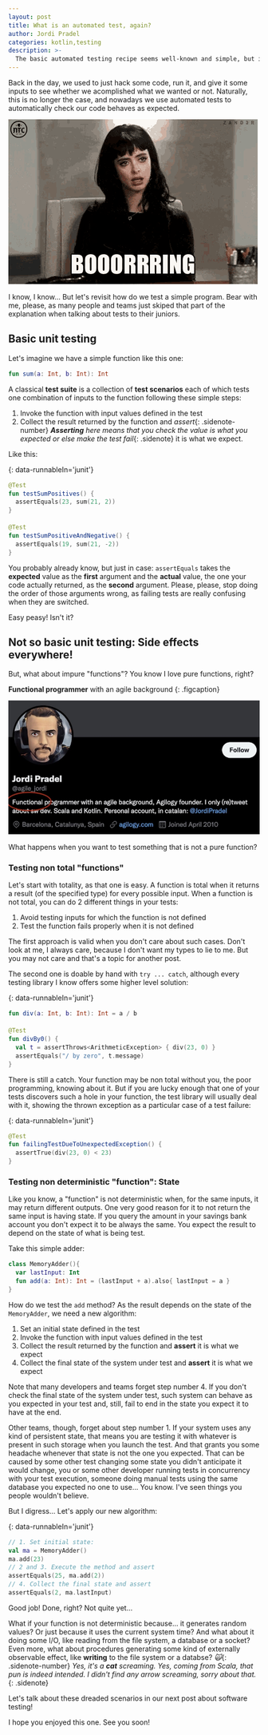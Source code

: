 ```yaml
---
layout: post
title: What is an automated test, again?
author: Jordi Pradel
categories: kotlin,testing
description: >-
  The basic automated testing recipe seems well-known and simple, but it is not sufficient when the system under test is not a pure function. Testing non-total functions is quite well understood. Testing systems with state is a bit more complicated and important details are often overlooked. At Agilogy, our approach to test such systems with state is to explicitly set the initial state of the system before exercising whatever functionality we want to test, and to also get and make assertions about the final state in addition to the usual assertions about any response or returned value. We show this approach applied to one simple toy function and we do so in Kotlin.
---
```


Back in the day, we used to just hack some code, run it, and give it some inputs to see whether we acomplished what we wanted or not. Naturally, this is no longer the case, and nowadays we use automated tests to automatically check our code behaves as expected.

<!--more-->

![Bored Boring GIF - Bored Boring Ntc - Descubre & Comparte GIFs](../assets/bored-boring.gif)

I know, I know... But let's revisit how do we test a simple program. Bear with me, please, as many people and teams just skiped that part of the explanation when talking about tests to their juniors.

## Basic unit testing

Let's imagine we have a simple function like this one:

```kotlin
fun sum(a: Int, b: Int): Int
```

A classical **test suite** is a collection of **test scenarios** each of which tests one combination of inputs to the function following these simple steps:

1. Invoke the function with input values defined in the test
2. Collect the result returned by the function and _assert_{: .sidenote-number} _**Asserting** here means that you check the value is what you expected or else make the test fail_{: .sidenote} it is what we expect.

Like this:

{: data-runnableIn='junit'}
```kotlin
@Test
fun testSumPositives() {
  assertEquals(23, sum(21, 2))
}

@Test
fun testSumPositiveAndNegative() {
  assertEquals(19, sum(21, -2))
}
```

You probably already know, but just in case: `assertEquals` takes the **expected** value as the **first** argument and the **actual** value, the one your code actually returned, as the **second** argument. Please, please, stop doing the order of those arguments wrong, as failing tests are really confusing when they are switched.

Easy peasy! Isn't it?

## Not so basic unit testing: Side effects everywhere!

But, what about impure "functions"? You know I love pure functions, right?

**Functional programmer** with an agile background
{: .figcaption}

![agile_jordi profile as a functional programmer](../assets/agile_jordi.jpg)

What happens when you want to test something that is not a pure function?

### Testing non total "functions"

Let's start with totality, as that one is easy. A function is total when it returns a result (of the specified type) for every possible input. When a function is not total, you can do 2 different things in your tests:

1. Avoid testing inputs for which the function is not defined
2. Test the function fails properly when it is not defined

The first approach is valid when you don't care about such cases. Don't look at me, I always care, because I don't want my types to lie to me. But you may not care and that's a topic for another post. 

The second one is doable by hand with `try ... catch`, although every testing library I know offers some higher level solution:

{: data-runnableIn='junit'}
```kotlin
fun div(a: Int, b: Int): Int = a / b

@Test
fun divBy0() {
  val t = assertThrows<ArithmeticException> { div(23, 0) }
  assertEquals("/ by zero", t.message)
}
```

There is still a catch. Your function may be non total without you, the poor programming, knowing about it. But if you are lucky enough that one of your tests discovers such a hole in your function, the test library will usually deal with it, showing the thrown exception as a particular case of a test failure:

{: data-runnableIn='junit'}
```kotlin
@Test
fun failingTestDueToUnexpectedException() {
  assertTrue(div(23, 0) < 23)
}
```


### Testing non deterministic "function": State

Like you know, a "function" is not deterministic when, for the same inputs, it may return different outputs. One very good reason for it to not return the same input is having state. If you query the amount in your savings bank account you don't expect it to be always the same. You expect the result to depend on the state of what is being test.

Take this simple adder:

```kotlin
class MemoryAdder(){
  var lastInput: Int
  fun add(a: Int): Int = (lastInput + a).also{ lastInput = a }
}
```

How do we test the `add` method? As the result depends on the state of the `MemoryAdder`, we need a new algorithm:
1. Set an initial state defined in the test
2. Invoke the function with input values defined in the test
3. Collect the result returned by the function and **assert** it is what we expect
4. Collect the final state of the system under test and **assert** it is what we expect

Note that many developers and teams forget step number 4. If you don't check the final state of the system under test, such system can behave as you expected in your test and, still, fail to end in the state you expect it to have at the end.

Other teams, though, forget about step number 1. If your system uses any kind of persistent state, that means you are testing it with whatever is present in such storage when you launch the test. And that grants you some headache whenever that state is not the one you expected. That can be caused by some other test changing some state you didn't anticipate it would change, you or some other developer running tests in concurrency with your test execution, someone doing manual tests using the same database you expected no one to use... You know. I've seen things you people wouldn't believe.

But I digress... Let's apply our new algorithm:

{: data-runnableIn='junit'}
```kotlin
// 1. Set initial state:
val ma = MemoryAdder()
ma.add(23)
// 2 and 3. Execute the method and assert
assertEquals(25, ma.add(2))
// 4. Collect the final state and assert
assertEquals(2, ma.lastInput)
```

Good job! Done, right? Not quite yet...

What if your function is not deterministic because... it generates random values? Or just because it uses the current system time? And what about it doing some I/O, like reading from the file system, a database or a socket? Even more, what about procedures generating some kind of externally observable effect, like **writing** to the file system or a databse? _🙀_{: .sidenote-number} _Yes, it's a **cat** screaming. Yes, coming from Scala, that pun is indeed intended. I didn't find any arrow screaming, sorry about that._{: .sidenote}

Let's talk about these dreaded scenarios in our next post about software testing!

I hope you enjoyed this one. See you soon!
